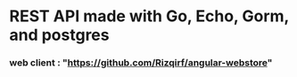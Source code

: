 # REST API made with Go, Echo, Gorm, and postgres

### web client : "https://github.com/Rizqirf/angular-webstore"
